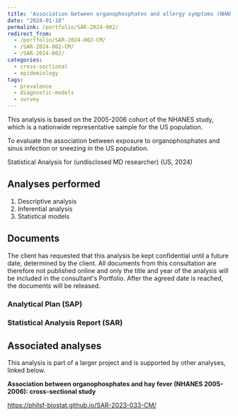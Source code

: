 ```yaml
---
title: 'Association between organophosphates and allergy symptoms (NHANES 2005-2006): cross-sectional study'
date: "2024-01-18"
permalink: /portfolio/SAR-2024-002/
redirect_from:
  - /portfolio/SAR-2024-002-CM/
  - /SAR-2024-002-CM/
  - /SAR-2024-002/
categories:
  - cross-sectional
  - epidemiology
tags:
  - prevalence
  - diagnostic-models
  - survey
---
```


This analysis is based on the 2005-2006 cohort of the NHANES study, which is a nationwide representative sample for the US population.

To evaluate the association between exposure to organophosphates and sinus infection or sneezing in the US population.

Statistical Analysis for (undisclosed MD researcher) (US, 2024)
<!-- Technical Report for (undisclosed MD researcher) (US, 2024) -->

## Analyses performed

1. Descriptive analysis
1. Inferential analysis
1. Statistical models

## Documents

The client has requested that this analysis be kept confidential until a future date, determined by the client.
All documents from this consultation are therefore not published online and only the title and year of the analysis will be included in the consultant's Portfolio.
After the agreed date is reached, the documents will be released.

<!-- The client has requested that this analysis be kept confidential. -->
<!-- All documents from this consultation are therefore not published online and only the title and year of the analysis will be included in the consultant's Portfolio. -->

### Analytical Plan (SAP)

<!-- - [PDF][sap] -->

### Statistical Analysis Report (SAR)

<!-- - [PDF][sar] -->

## Associated analyses

This analysis is part of a larger project and is supported by other analyses, linked below.

**Association between organophosphates and hay fever (NHANES 2005-2006): cross-sectional study**

<https://philsf-biostat.github.io/SAR-2023-033-CM/>

<!-- --- -->

[sap]: /files/SAP-2024-002-CM-v01.pdf
[sar]: /files/SAR-2024-002-CM-v01.pdf
